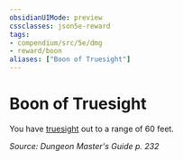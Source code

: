 ```yaml
---
obsidianUIMode: preview
cssclasses: json5e-reward
tags:
- compendium/src/5e/dmg
- reward/boon
aliases: ["Boon of Truesight"]
---
```

# Boon of Truesight

You have [truesight](/Systems/5e/rules/senses.md#truesight) out to a range of 60 feet.

*Source: Dungeon Master's Guide p. 232*